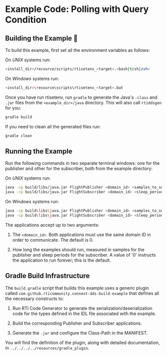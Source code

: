 # Example Code: Polling with Query Condition

## Building the Example :wrench:

To build this example, first set all the environment variables as follows:

On *UNIX* systems run:

```sh
<install_dir>/recource/scripts/rtisetenv_<target>.<bash|tcsh|zsh>
```

On *Windows* systems run:

```sh
<install_dir>\resource\scripts\rtisetenv_<target>.bat
```

Once you have run rtisetenv, run `gradle` to generate the Java's `.class`
and `.jar` files from the `<example_dir>/java` directory. This will also call
`rtiddsgen` for you:

```sh
gradle build
```

If you need to clean all the generated files run:

```sh
gradle clean
```

## Running the Example

Run the following commands in two separate terminal windows: one for the
publisher and other for the subscriber, both from the example directory:

On *UNIX* systems run:

```sh
java -cp build/libs/java.jar FlightPublisher <domain_id> <samples_to_send>
java -cp build/libs/java.jar FlightSubscriber <domain_id> <sleep_periods>
```

On *Windows* systems run:

```sh
java -cp build\libs\java.jar FlightPublisher <domain_id> <samples_to_send>
java -cp build\libs\java.jar FlightSubscriber <domain_id> <sleep_periods>
```

The applications accept up to two arguments:

1.  The `<domain_id>`. Both applications must use the same domain ID in order
to communicate. The default is 0.

2. How long the examples should run, measured in samples for the publisher
and sleep periods for the subscriber. A value of '0' instructs the application
to run forever; this is the default.

## Gradle Build Infrastructure

The `build.gradle` script that builds this example uses a generic plugin called
`com.github.rticommunity.connext-dds-build-example` that defines all the
necessary constructs to:

1.  Run RTI Code Generator to generate the serialization/deserialization code
for the types defined in the IDL file associated with the example.

2.  Build the corresponding Publisher and Subscriber applications.

3.  Generate the `.jar` and configure the Class-Path in the MANIFEST.

You will find the definition of the plugin, along with detailed
documentation, in `../../../../resources/gradle_plugin`.
